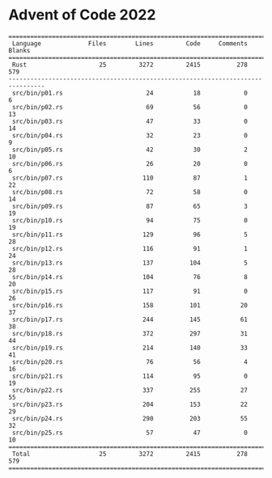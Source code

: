 # Advent of Code 2022

    ================================================================================
     Language             Files        Lines         Code     Comments       Blanks
    ================================================================================
     Rust                    25         3272         2415          278          579
    --------------------------------------------------------------------------------
     src/bin/p01.rs                       24           18            0            6
     src/bin/p02.rs                       69           56            0           13
     src/bin/p03.rs                       47           33            0           14
     src/bin/p04.rs                       32           23            0            9
     src/bin/p05.rs                       42           30            2           10
     src/bin/p06.rs                       26           20            0            6
     src/bin/p07.rs                      110           87            1           22
     src/bin/p08.rs                       72           58            0           14
     src/bin/p09.rs                       87           65            3           19
     src/bin/p10.rs                       94           75            0           19
     src/bin/p11.rs                      129           96            5           28
     src/bin/p12.rs                      116           91            1           24
     src/bin/p13.rs                      137          104            5           28
     src/bin/p14.rs                      104           76            8           20
     src/bin/p15.rs                      117           91            0           26
     src/bin/p16.rs                      158          101           20           37
     src/bin/p17.rs                      244          145           61           38
     src/bin/p18.rs                      372          297           31           44
     src/bin/p19.rs                      214          140           33           41
     src/bin/p20.rs                       76           56            4           16
     src/bin/p21.rs                      114           95            0           19
     src/bin/p22.rs                      337          255           27           55
     src/bin/p23.rs                      204          153           22           29
     src/bin/p24.rs                      290          203           55           32
     src/bin/p25.rs                       57           47            0           10
    ================================================================================
     Total                   25         3272         2415          278          579
    ================================================================================
